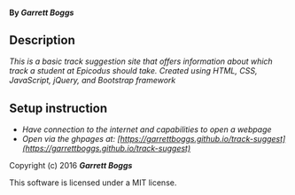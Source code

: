 #### By _**Garrett Boggs**_

 ## Description
 _This is a basic track suggestion site that offers information about which track a student at Epicodus should take. Created using HTML, CSS, JavaScript, jQuery, and Bootstrap framework_

 ## Setup instruction

* _Have connection to the internet and capabilities to open a webpage_
* _Open via the ghpages at: [https://garrettboggs.github.io/track-suggest](https://garrettboggs.github.io/track-suggest)_

Copyright (c) 2016 **_Garrett Boggs_**

This software is licensed under a MIT license.
